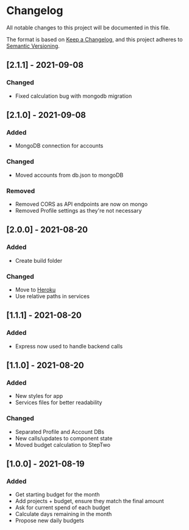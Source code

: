 # Changelog

All notable changes to this project will be documented in this file.

The format is based on [Keep a Changelog](https://keepachangelog.com/en/1.0.0/),
and this project adheres to [Semantic Versioning](https://semver.org/spec/v2.0.0.html).


## [2.1.1] - 2021-09-08


### Changed

- Fixed calculation bug with mongodb migration


## [2.1.0] - 2021-09-08

### Added

- MongoDB connection for accounts

### Changed

- Moved accounts from db.json to mongoDB

### Removed

- Removed CORS as API endpoints are now on mongo
- Removed Profile settings as they're not necessary

## [2.0.0] - 2021-08-20

### Added

- Create build folder

### Changed

- Move to [Heroku](https://rocky-wave-97760.herokuapp.com/)
- Use relative paths in services

## [1.1.1] - 2021-08-20

### Added

- Express now used to handle backend calls

## [1.1.0] - 2021-08-20

### Added

- New styles for app
- Services files for better readability

### Changed

- Separated Profile and Account DBs
- New calls/updates to component state
- Moved budget calculation to StepTwo

## [1.0.0] - 2021-08-19

### Added

- Get starting budget for the month
- Add projects + budget, ensure they match the final amount
- Ask for current spend of each budget
- Calculate days remaining in the month
- Propose new daily budgets